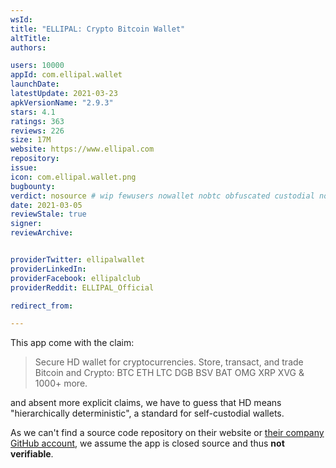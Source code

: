 ```yaml
---
wsId: 
title: "ELLIPAL: Crypto Bitcoin Wallet"
altTitle: 
authors:

users: 10000
appId: com.ellipal.wallet
launchDate: 
latestUpdate: 2021-03-23
apkVersionName: "2.9.3"
stars: 4.1
ratings: 363
reviews: 226
size: 17M
website: https://www.ellipal.com
repository: 
issue: 
icon: com.ellipal.wallet.png
bugbounty: 
verdict: nosource # wip fewusers nowallet nobtc obfuscated custodial nosource nonverifiable reproducible bounty defunct
date: 2021-03-05
reviewStale: true
signer: 
reviewArchive:


providerTwitter: ellipalwallet
providerLinkedIn: 
providerFacebook: ellipalclub
providerReddit: ELLIPAL_Official

redirect_from:

---
```



This app come with the claim:

> Secure HD wallet for cryptocurrencies. Store, transact, and trade Bitcoin and
  Crypto: BTC ETH LTC DGB BSV BAT OMG XRP XVG & 1000+ more.

and absent more explicit claims, we have to guess that HD means "hierarchically
deterministic", a standard for self-custodial wallets.

As we can't find a source code repository on their website or
[their company GitHub account](https://github.com/ELLIPAL?tab=repositories&type=source),
we assume the app is closed source and thus **not verifiable**.
